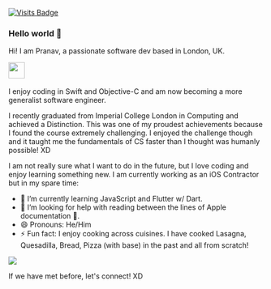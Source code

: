 [![Visits Badge](https://badges.pufler.dev/visits/LemonSpike/LemonSpike)](https://badges.pufler.dev)

### Hello world 👋

Hi! I am Pranav, a passionate software dev based in London, UK.

<a href="https://www.linkedin.com/in/pranavkasetti/"><img src="https://img.icons8.com/ios-filled/64/555555/linkedin.svg" width="32"/></a>
&nbsp;

I enjoy coding in Swift and Objective-C and am now becoming a more generalist software engineer.

I recently graduated from Imperial College London in Computing and achieved a Distinction. This was one of my proudest achievements because I found the course extremely challenging. I enjoyed the challenge though and it taught me the fundamentals of CS faster than I thought was humanly possible! XD

I am not really sure what I want to do in the future, but I love coding and enjoy learning something new. I am currently working as an iOS Contractor but in my spare time:

- 🌱 I’m currently learning JavaScript and Flutter w/ Dart.
- 🤔 I’m looking for help with reading between the lines of Apple documentation 🤔.
- 😄 Pronouns: He/Him
- ⚡ Fun fact: I enjoy cooking across cuisines. I have cooked Lasagna, Quesadilla, Bread, Pizza (with base) in the past and all from scratch!

<img src="https://github-readme-streak-stats.herokuapp.com/?user=LemonSpike&theme=default&hide_border=true&fire=e25822&currStreakLabel=e25822&dates=aaa&background=fff">

If we have met before, let's connect! XD

<!--
**LemonSpike/LemonSpike** is a ✨ _special_ ✨ repository because its `README.md` (this file) appears on your GitHub profile.

Here are some ideas to get you started:

- 🔭 I’m currently working on ...
- 🌱 I’m currently learning ...
- 👯 I’m looking to collaborate on ...
- 🤔 I’m looking for help with ...
- 💬 Ask me about ...
- 📫 How to reach me: ...
...
- ⚡ Fun fact: ...
-->
